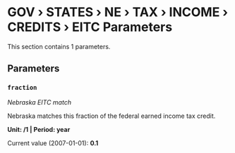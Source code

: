 # GOV › STATES › NE › TAX › INCOME › CREDITS › EITC Parameters

This section contains 1 parameters.

## Parameters

### `fraction`
*Nebraska EITC match*

Nebraska matches this fraction of the federal earned income tax credit.

**Unit: /1 | Period: year**

Current value (2007-01-01): **0.1**

